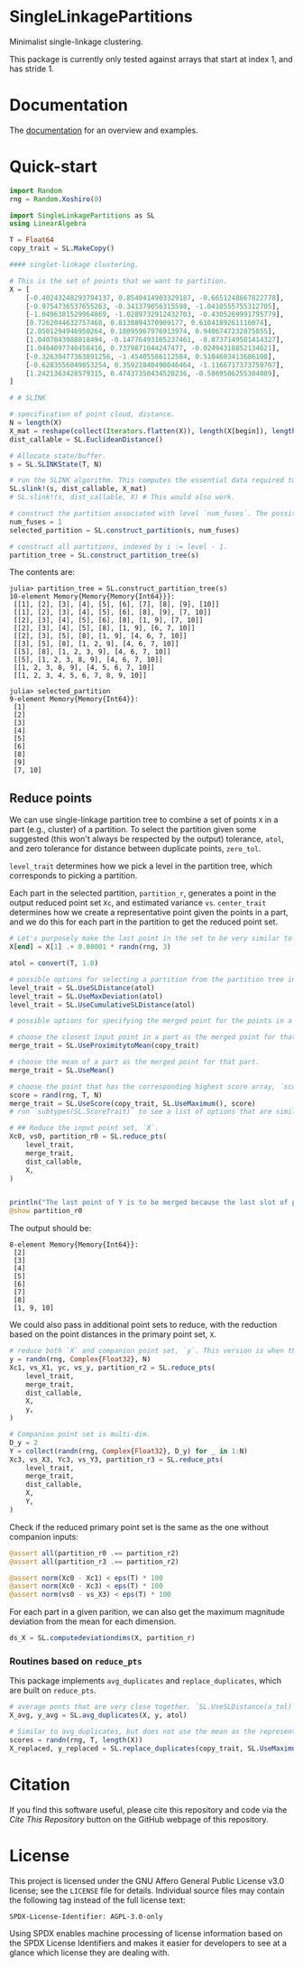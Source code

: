 # SingleLinkagePartitions
Minimalist single-linkage clustering.

This package is currently only tested against arrays that start at index 1, and has stride 1.

# Documentation
The [documentation](https://rwalgorithms.github.io/SingleLinkagePartitions.jl/) for an overview and examples.

# Quick-start

```julia
import Random
rng = Random.Xoshiro(0)

import SingleLinkagePartitions as SL
using LinearAlgebra

T = Float64
copy_trait = SL.MakeCopy()

#### singlet-linkage clustering.

# This is the set of points that we want to partition.
X = [
    [-0.40243248293794137, 0.8540414903329187, -0.6651248667822778],
    [-0.9754736537655263, -0.341379056315598, -1.0410555755312705],
    [-1.0496381529964869, -1.0289732912432703, -0.4305269991795779],
    [0.7262044632757468, 0.8138894370909177, 0.6104189261116074],
    [2.0501294946950264, 0.18095967976913974, 0.9406747232875855],
    [1.0407043988018494, -0.14776493165237461, -0.8737149501414327],
    [1.0484097740458416, 0.7379871044247477, -0.02494318852134621],
    [-0.32639477363891256, -1.45405586112584, 0.5104603413606108],
    [-0.6283556049853254, 0.35921840490046464, -1.1166717373759707],
    [1.2421363428579315, 0.47437350434528236, -0.5869506255304089],
]

# # SLINK

# specification of point cloud, distance.
N = length(X)
X_mat = reshape(collect(Iterators.flatten(X)), length(X[begin]), length(X)) # alternatively, do X_mat = SL.vecs_to_mat(X)
dist_callable = SL.EuclideanDistance()

# Allocate state/buffer.
s = SL.SLINKState(T, N)

# run the SLINK algorithm. This computes the essential data required to construct the partition tree.
SL.slink!(s, dist_callable, X_mat)
# SL.slink!(s, dist_callable, X) # This would also work.

# construct the partition associated with level `num_fuses`. The possition levels take value from 0 to SL.get_cardinality(s), which is length(X) - 1.
num_fuses = 1
selected_partition = SL.construct_partition(s, num_fuses)

# construct all partitions, indexed by i := level - 1.
partition_tree = SL.construct_partition_tree(s)
```

The contents are:
```
julia> partition_tree = SL.construct_partition_tree(s)
10-element Memory{Memory{Memory{Int64}}}:
 [[1], [2], [3], [4], [5], [6], [7], [8], [9], [10]]
 [[1], [2], [3], [4], [5], [6], [8], [9], [7, 10]]
 [[2], [3], [4], [5], [6], [8], [1, 9], [7, 10]]
 [[2], [3], [4], [5], [8], [1, 9], [6, 7, 10]]
 [[2], [3], [5], [8], [1, 9], [4, 6, 7, 10]]
 [[3], [5], [8], [1, 2, 9], [4, 6, 7, 10]]
 [[5], [8], [1, 2, 3, 9], [4, 6, 7, 10]]
 [[5], [1, 2, 3, 8, 9], [4, 6, 7, 10]]
 [[1, 2, 3, 8, 9], [4, 5, 6, 7, 10]]
 [[1, 2, 3, 4, 5, 6, 7, 8, 9, 10]]

julia> selected_partition
9-element Memory{Memory{Int64}}:
 [1]
 [2]
 [3]
 [4]
 [5]
 [6]
 [8]
 [9]
 [7, 10]
```

## Reduce points
We can use single-linkage partition tree to combine a set of points `X` in a part (e.g., cluster) of a partition. To select the partition given some suggested (this won't always be respected by the output) tolerance, `atol`, and zero tolerance for distance between duplicate points, `zero_tol`.

`level_trait` determines how we pick a level in the partition tree, which corresponds to picking a partition.

Each part in the selected partition, `partition_r`, generates a point in the output reduced point set `Xc`, and estimated variance `vs`. `center_trait` determines how we create a representative point given the points in a part, and we do this for each part in the partition to get the reduced point set.

```julia
# Let's purposely make the last point in the set to be very similar to the first point. We'll try to merge these two points in this example.
X[end] = X[1] .+ 0.00001 * randn(rng, 3)

atol = convert(T, 1.0)

# possible options for selecting a partition from the partition tree in `s`.
level_trait = SL.UseSLDistance(atol)
level_trait = SL.UseMaxDeviation(atol)
level_trait = SL.UseCumulativeSLDistance(atol)

# possible options for specifying the merged point for the points in a part of the partition.

# choose the closest input point in a part as the merged point for that part.
merge_trait = SL.UseProximitytoMean(copy_trait)

# choose the mean of a part as the merged point for that part.
merge_trait = SL.UseMean()

# choose the point that has the corresponding highest score array, `score`, as the merged point for the part it belongs to.
score = rand(rng, T, N)
merge_trait = SL.UseScore(copy_trait, SL.UseMaximum(), score)
# run `subtypes(SL.ScoreTrait)` to see a list of options that are similar to `SL.UseMaximum`.

# ## Reduce the input point set, `X`.
Xc0, vs0, partition_r0 = SL.reduce_pts(
    level_trait,
    merge_trait,
    dist_callable,
    X,
)


println("The last point of Y is to be merged because the last slot of partition_r0 has a non-singleton part.")
@show partition_r0
```
The output should be:
```
8-element Memory{Memory{Int64}}:
 [2]
 [3]
 [4]
 [5]
 [6]
 [7]
 [8]
 [1, 9, 10]
```

We could also pass in additional point sets to reduce, with the reduction based on the point distances in the primary point set, `X`.
```julia
# reduce both `X` and companion point set, `y`. This version is when the points in `y` is 1-D.
y = randn(rng, Complex{Float32}, N)
Xc1, vs_X1, yc, vs_y, partition_r2 = SL.reduce_pts(
    level_trait,
    merge_trait,
    dist_callable,
    X,
    y,
)

# Companion point set is multi-dim.
D_y = 2
Y = collect(randn(rng, Complex{Float32}, D_y) for _ in 1:N)
Xc3, vs_X3, Yc3, vs_Y3, partition_r3 = SL.reduce_pts(
    level_trait,
    merge_trait,
    dist_callable,
    X,
    Y,
)
```

Check if the reduced primary point set is the same as the one without companion inputs:
```julia
@assert all(partition_r0 .== partition_r2)
@assert all(partition_r3 .== partition_r2)

@assert norm(Xc0 - Xc1) < eps(T) * 100
@assert norm(Xc0 - Xc3) < eps(T) * 100
@assert norm(vs0 - vs_X3) < eps(T) * 100
```

For each part in a given parition, we can also get the maximum magnitude deviation from the mean for each dimension.
```julia
ds_X = SL.computedeviationdims(X, partition_r)
```

### Routines based on `reduce_pts`
This package implements `avg_duplicates` and `replace_duplicates`, which are built on `reduce_pts`.

```julia
# average ponts that are very close together. `SL.UseSLDistance(a_tol)` is used to select a partition before averageing the points in each part.
X_avg, y_avg = SL.avg_duplicates(X, y, atol)

# Similar to avg_duplicates, but does not use the mean as the representative merged point. Instead, use the point with the corresponding lowest score in y as the merged representative.
scores = randn(rng, T, length(X))
X_replaced, y_replaced = SL.replace_duplicates(copy_trait, SL.UseMaximum(), X, scores, atol)
```

# Citation
If you find this software useful, please cite this repository and code via the *Cite This Repository* button on the GitHub webpage of this repository.

# License
This project is licensed under the GNU Affero General Public License v3.0 license; see the `LICENSE` file for details. Individual source files may contain the following tag instead of the full license text:
```
SPDX-License-Identifier: AGPL-3.0-only
```

Using SPDX enables machine processing of license information based on the SPDX License Identifiers and makes it easier for developers to see at a glance which license they are dealing with.
